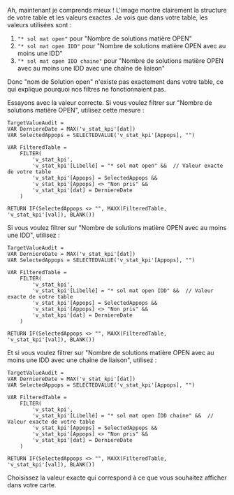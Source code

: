 Ah, maintenant je comprends mieux ! L'image montre clairement la structure de votre table et les valeurs exactes. Je vois que dans votre table, les valeurs utilisées sont :

1. `"* sol mat open"` pour "Nombre de solutions matière OPEN"
2. `"* sol mat open IDD"` pour "Nombre de solutions matière OPEN avec au moins une IDD" 
3. `"* sol mat open IDD chaine"` pour "Nombre de solutions matière OPEN avec au moins une IDD avec une chaîne de liaison"

Donc "nom de Solution open" n'existe pas exactement dans votre table, ce qui explique pourquoi nos filtres ne fonctionnaient pas.

Essayons avec la valeur correcte. Si vous voulez filtrer sur "Nombre de solutions matière OPEN", utilisez cette mesure :

```
TargetValueAudit = 
VAR DerniereDate = MAX('v_stat_kpi'[dat])
VAR SelectedAppops = SELECTEDVALUE('v_stat_kpi'[Appops], "")

VAR FilteredTable = 
    FILTER(
        'v_stat_kpi',
        'v_stat_kpi'[Libellé] = "* sol mat open" &&  // Valeur exacte de votre table
        'v_stat_kpi'[Appops] = SelectedAppops &&
        'v_stat_kpi'[Appops] <> "Non pris" &&
        'v_stat_kpi'[dat] = DerniereDate
    )

RETURN IF(SelectedAppops <> "", MAXX(FilteredTable, 'v_stat_kpi'[val]), BLANK())
```

Si vous voulez filtrer sur "Nombre de solutions matière OPEN avec au moins une IDD", utilisez :

```
TargetValueAudit = 
VAR DerniereDate = MAX('v_stat_kpi'[dat])
VAR SelectedAppops = SELECTEDVALUE('v_stat_kpi'[Appops], "")

VAR FilteredTable = 
    FILTER(
        'v_stat_kpi',
        'v_stat_kpi'[Libellé] = "* sol mat open IDD" &&  // Valeur exacte de votre table
        'v_stat_kpi'[Appops] = SelectedAppops &&
        'v_stat_kpi'[Appops] <> "Non pris" &&
        'v_stat_kpi'[dat] = DerniereDate
    )

RETURN IF(SelectedAppops <> "", MAXX(FilteredTable, 'v_stat_kpi'[val]), BLANK())
```

Et si vous voulez filtrer sur "Nombre de solutions matière OPEN avec au moins une IDD avec une chaîne de liaison", utilisez :

```
TargetValueAudit = 
VAR DerniereDate = MAX('v_stat_kpi'[dat])
VAR SelectedAppops = SELECTEDVALUE('v_stat_kpi'[Appops], "")

VAR FilteredTable = 
    FILTER(
        'v_stat_kpi',
        'v_stat_kpi'[Libellé] = "* sol mat open IDD chaine" &&  // Valeur exacte de votre table
        'v_stat_kpi'[Appops] = SelectedAppops &&
        'v_stat_kpi'[Appops] <> "Non pris" &&
        'v_stat_kpi'[dat] = DerniereDate
    )

RETURN IF(SelectedAppops <> "", MAXX(FilteredTable, 'v_stat_kpi'[val]), BLANK())
```

Choisissez la valeur exacte qui correspond à ce que vous souhaitez afficher dans votre carte.
